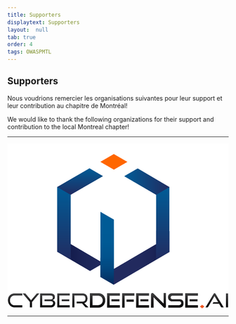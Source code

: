 ```yaml
---
title: Supporters
displaytext: Supporters
layout:  null
tab: true
order: 4
tags: OWASPMTL
---
```


Supporters
----------
Nous voudrions remercier les organisations suivantes pour leur support et
leur contribution au chapitre de Montréal\!

We would like to thank the following organizations for their support and
contribution to the local Montreal chapter\!

-------------------------------------------------------------------

![CyberDefense.ai Logo](assets/images/logo_cybersecurity_20210601.png)

---
